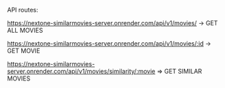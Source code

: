API routes:

https://nextone-similarmovies-server.onrender.com/api/v1/movies/ -> GET ALL MOVIES

https://nextone-similarmovies-server.onrender.com/api/v1/movies/:id -> GET MOVIE

https://nextone-similarmovies-server.onrender.com/api/v1/movies/similarity/:movie => GET SIMILAR MOVIES
